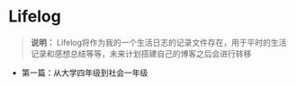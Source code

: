 # Lifelog

> **说明：** Lifelog将作为我的一个生活日志的记录文件存在，用于平时的生活记录和感想总结等等，未来计划搭建自己的博客之后会进行转移

* 第一篇：从大学四年级到社会一年级
